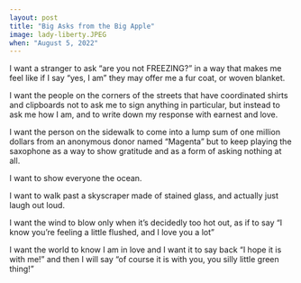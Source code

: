 ```yaml
---
layout: post
title: "Big Asks from the Big Apple"
image: lady-liberty.JPEG
when: "August 5, 2022"
---
```


I want a stranger to ask “are you not FREEZING?” in a way that makes me feel like if I say “yes, I am” they may offer me a fur coat, or woven blanket. 

I want the people on the corners of the streets that have coordinated shirts and clipboards not to ask me to sign anything in particular, but instead to ask me how I am, and to write down my response with earnest and love. 

I want the person on the sidewalk to come into a lump sum of one million dollars from an anonymous donor named “Magenta” but to keep playing the saxophone as a way to show gratitude and as a form of asking nothing at all. 

I want to show everyone the ocean.

I want to walk past a skyscraper made of stained glass, and actually just laugh out loud.

I want the wind to blow only when it’s decidedly too hot out, as if to say “I know you’re feeling a little flushed, and I love you a lot”

I want the world to know I am in love and I want it to say back “I hope it is with me!” and then I will say “of course it is with you, you silly little green thing!”
